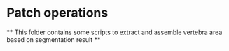 # Patch operations

** This folder contains some scripts to extract and assemble vertebra area based on segmentation result **




